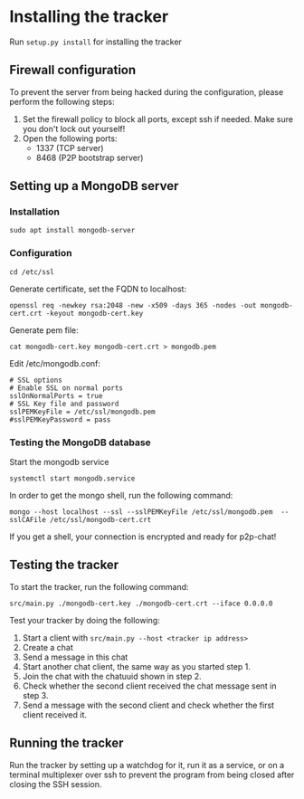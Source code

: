 # Installing the tracker
Run `setup.py install` for installing the tracker

## Firewall configuration
To prevent the server from being hacked during the configuration, please
perform the following steps:

1. Set the firewall policy to block all ports, except ssh if needed. Make sure
   you don't lock out yourself!
2. Open the following ports:
    * 1337 (TCP server)
    * 8468 (P2P bootstrap server)

## Setting up a MongoDB server
### Installation
```
sudo apt install mongodb-server
```

### Configuration
```
cd /etc/ssl
```

Generate certificate, set the FQDN to localhost:
```
openssl req -newkey rsa:2048 -new -x509 -days 365 -nodes -out mongodb-cert.crt -keyout mongodb-cert.key
```

Generate pem file:
```
cat mongodb-cert.key mongodb-cert.crt > mongodb.pem
```

Edit /etc/mongodb.conf:

```
# SSL options
# Enable SSL on normal ports
sslOnNormalPorts = true
# SSL Key file and password
sslPEMKeyFile = /etc/ssl/mongodb.pem
#sslPEMKeyPassword = pass
```

### Testing the MongoDB database
Start the mongodb service
```
systemctl start mongodb.service
```

In order to get the mongo shell, run the following command:
```
mongo --host localhost --ssl --sslPEMKeyFile /etc/ssl/mongodb.pem  --sslCAFile /etc/ssl/mongodb-cert.crt
```

If you get a shell, your connection is encrypted and ready for p2p-chat!

## Testing the tracker
To start the tracker, run the following command:
```
src/main.py ./mongodb-cert.key ./mongodb-cert.crt --iface 0.0.0.0
```

Test your tracker by doing the following:
1. Start a client with `src/main.py --host <tracker ip address>`
2. Create a chat
3. Send a message in this chat
4. Start another chat client, the same way as you started step 1.
5. Join the chat with the chatuuid shown in step 2.
6. Check whether the second client received the chat message sent in step 3.
7. Send a message with the second client and check whether the first client
   received it.

## Running the tracker
Run the tracker by setting up a watchdog for it, run it as a service, or on
a terminal multiplexer over ssh to prevent the program from being closed after
closing the SSH session.


